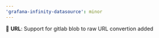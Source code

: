 ```yaml
---
'grafana-infinity-datasource': minor
---
```


🚀 **URL**: Support for gitlab blob to raw URL convertion added
